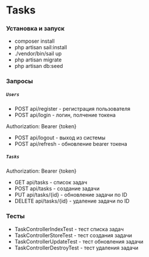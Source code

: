 # Tasks

### Установка и запуск
* composer install
* php artisan sail:install
*  ./vendor/bin/sail up
* php artisan migrate
* php artisan db:seed


### Запросы

##### `Users`
* POST api/register - регистрация пользователя
* POST api/login - логин, полчение токена

Authorization: Bearer {token}

* POST api/logout - выход из системы
* POST api/refresh - обновление bearer токена

##### `Tasks`

Authorization: Bearer {token}

* GET api/tasks - список задач
* POST api/tasks - создание задачи
* PUT api/tasks/{id} - обновление задачи по ID
* DELETE api/tasks/{id} - удаление задачи по ID


### Тесты

* TaskControllerIndexTest -  тест списка задач
* TaskControllerStoreTest -  тест создания задачи
* TaskControllerUpdateTest -  тест обновления задачи
* TaskControllerDestroyTest -  тест удаления задачи
